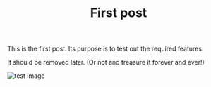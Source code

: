 ﻿---
layout: post
title: First post
categories:
  - Test
tags:
  - Test
---

This is the first post. Its purpose is to test out the required features. 

It should be removed later. (Or not and treasure it forever and ever!)

![test image](/sfg-site-2/assets/images/test1.jpg)
